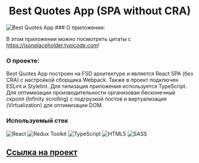<h1 align="center">Best Quotes App (SPA without CRA)</h1>
<image src="./images/image.png" alt="Best Quotes App">
### О приложении:

В этом приложении можно посмотреть цитаты с https://jsonplaceholder.typicode.com!

### О проекте:

Best Quotes App построен на FSD архитектуре и является React SPA (без CRA) с настройкой сборщика Webpack. Также в проект подключен ESLint и Stylelint. Для типизация приложения используется TypeScript. Для оптимизации производительности организован бесконечный скролл (Infinity scrolling) с подгрузкой постов и виртуализация (Virtualization) для оптимизации DOM.

### Используемый стек

![React](https://img.shields.io/badge/react%20-%2320232a.svg?&style=for-the-badge&logo=react&logoColor=%2361DAFB)
![Redux Toolkit](https://img.shields.io/badge/redux%20-%23593d88.svg?&style=for-the-badge&logo=redux&logoColor=white)
![TypeScript](https://img.shields.io/badge/typescript%20-%23007ACC.svg?&style=for-the-badge&logo=typescript&logoColor=white)
![HTML5](https://img.shields.io/badge/html5-%23E34F26.svg?style=for-the-badge&logo=html5&logoColor=white)
![SASS](https://img.shields.io/badge/SASS%20-hotpink.svg?&style=for-the-badge&logo=SASS&logoColor=white)

## [Ссылка на проект](https://bjuice1984.github.io/best-quotes-app/)
